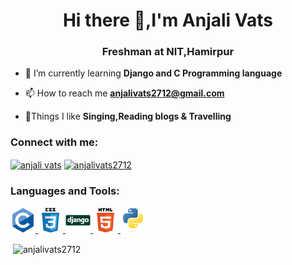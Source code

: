 <h1 align="center">Hi there 👋,I'm Anjali Vats</h1>
<h3 align="center">Freshman at NIT,Hamirpur</h3>

- 🌱 I’m currently learning **Django and C Programming language**

- 📫 How to reach me **anjalivats2712@gmail.com**

- 🎵Things I like **Singing,Reading blogs & Travelling**

<h3 align="left">Connect with me:</h3>
<p align="left">
<a href="https://linkedin.com/in/anjali-vats-188305206" target="blank"><img align="center" src="https://user-images.githubusercontent.com/77090512/118822341-b3432900-b8d5-11eb-9a8d-54008053ad05.png" alt="anjali vats" height="60" width="60" /></a>
<a href="https://www.hackerrank.com/anjalivats2712" target="blank"><img align="center" src="https://user-images.githubusercontent.com/77090512/118822698-0026ff80-b8d6-11eb-9fe9-36b6d8611a65.png" alt="anjalivats2712" height="50" width="50" /></a>
</p>

<h3 align="left">Languages and Tools:</h3>
<p align="left"> <a href="https://www.cprogramming.com/" target="_blank"> <img src="https://raw.githubusercontent.com/devicons/devicon/master/icons/c/c-original.svg" alt="c" width="40" height="40"/> </a> <a href="https://www.w3schools.com/css/" target="_blank"> <img src="https://raw.githubusercontent.com/devicons/devicon/master/icons/css3/css3-original-wordmark.svg" alt="css3" width="40" height="40"/> </a> <a href="https://www.djangoproject.com/" target="_blank"> <img src="https://raw.githubusercontent.com/devicons/devicon/master/icons/django/django-original.svg" alt="django" width="40" height="40"/> </a> <a href="https://www.w3.org/html/" target="_blank"> <img src="https://raw.githubusercontent.com/devicons/devicon/master/icons/html5/html5-original-wordmark.svg" alt="html5" width="40" height="40"/> </a> <a href="https://www.python.org" target="_blank"> <img src="https://raw.githubusercontent.com/devicons/devicon/master/icons/python/python-original.svg" alt="python" width="40" height="40"/> </a> </p>

<p>&nbsp;<img align="center" src="https://github-readme-stats.vercel.app/api?username=anjalivats2712&show_icons=true&locale=en" alt="anjalivats2712" /></p>
